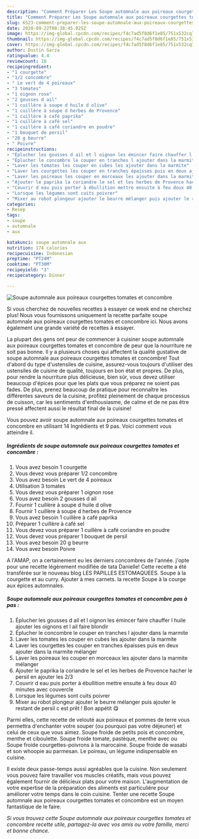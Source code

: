 ```yaml
---
description: "Comment Préparer Les Soupe automnale aux poireaux courgettes tomates et concombre"
title: "Comment Préparer Les Soupe automnale aux poireaux courgettes tomates et concombre"
slug: 6523-comment-preparer-les-soupe-automnale-aux-poireaux-courgettes-tomates-et-concombre
date: 2020-09-22T08:38:45.025Z
image: https://img-global.cpcdn.com/recipes/f4c7ad5f8d6f1e85/751x532cq70/soupe-automnale-aux-poireaux-courgettes-tomates-et-concombre-photo-principale-de-la-recette.jpg
thumbnail: https://img-global.cpcdn.com/recipes/f4c7ad5f8d6f1e85/751x532cq70/soupe-automnale-aux-poireaux-courgettes-tomates-et-concombre-photo-principale-de-la-recette.jpg
cover: https://img-global.cpcdn.com/recipes/f4c7ad5f8d6f1e85/751x532cq70/soupe-automnale-aux-poireaux-courgettes-tomates-et-concombre-photo-principale-de-la-recette.jpg
author: Dustin Garza
ratingvalue: 4.4
reviewcount: 10
recipeingredient:
- "1 courgette"
- "1/2 concombre"
- " Le vert de 4 poireaux"
- "3 tomates"
- "1 oignon rose"
- "2 gousses d ail"
- "1 cuillère à soupe d huile d olive"
- "1 cuillère à soupe d herbes de Provence"
- "1 cuillère à café paprika"
- "1 cuillère à café sel"
- "1 cuillère à café coriandre en poudre"
- "1 bouquet de persil"
- "20 g beurre"
- " Poivre"
recipeinstructions:
- "Éplucher les gousses d ail et l oignon les émincer faire chauffer l huile ajouter les oignons et l ail faire blondir"
- "Éplucher le concombre le couper en tranches l ajouter dans la marmite"
- "Laver les tomates les couper en cubes les ajouter dans la marmite"
- "Laver les courgettes les couper en tranches épaisses puis en deux ajouter dans la marmite mélanger"
- "Laver les poireaux les couper en morceaux les ajouter dans la marmite mélanger"
- "Ajouter le paprika la coriandre le sel et les herbes de Provence hacher le persil en ajouter les 2/3"
- "Couvrir d eau puis porter à ébullition mettre ensuite à feu doux 40 minutes avec couvercle"
- "Lorsque les légumes sont cuits poivrer"
- "Mixer au robot plongeur ajouter le beurre mélanger puis ajouter le restant de persil c est prêt ! Bon appétit 😋"
categories:
- Resep
tags:
- soupe
- automnale
- aux

katakunci: soupe automnale aux 
nutrition: 174 calories
recipecuisine: Indonesian
preptime: "PT24M"
cooktime: "PT30M"
recipeyield: "3"
recipecategory: Dinner

---
```



![Soupe automnale aux poireaux courgettes tomates et concombre](https://img-global.cpcdn.com/recipes/f4c7ad5f8d6f1e85/751x532cq70/soupe-automnale-aux-poireaux-courgettes-tomates-et-concombre-photo-principale-de-la-recette.jpg)

Si vous cherchez de nouvelles recettes à essayer ce week end ne cherchez plus! Nous vous fournissons uniquement la recette parfaite soupe automnale aux poireaux courgettes tomates et concombre ici. Nous avons également une grande variété de recettes à essayer.

La plupart des gens ont peur de commencer à cuisiner soupe automnale aux poireaux courgettes tomates et concombre de peur que la nourriture ne soit pas bonne. Il y a plusieurs choses qui affectent la qualité gustative de soupe automnale aux poireaux courgettes tomates et concombre! Tout d'abord du type d'ustensiles de cuisine, assurez-vous toujours d'utiliser des ustensiles de cuisine de qualité, toujours en bon état et propres. De plus, pour rendre la nourriture plus délicieuse, bien sûr, vous devez utiliser beaucoup d'épices pour que les plats que vous préparez ne soient pas fades. De plus, prenez beaucoup de pratique pour reconnaître les différentes saveurs de la cuisine, profitez pleinement de chaque processus de cuisson, car les sentiments d'enthousiasme, de calme et de ne pas être pressé affectent aussi le résultat final de la cuisine!

<!--inarticleads1-->

Vous pouvez avoir soupe automnale aux poireaux courgettes tomates et concombre en utilisant 14 Ingrédients et 9 pas. Voici comment vous atteindre il.

##### Ingrédients de soupe automnale aux poireaux courgettes tomates et concombre :

1. Vous avez besoin 1 courgette
1. Vous devez vous préparer 1/2 concombre
1. Vous avez besoin  Le vert de 4 poireaux
1. Utilisation 3 tomates
1. Vous devez vous préparer 1 oignon rose
1. Vous avez besoin 2 gousses d ail
1. Fournir 1 cuillère à soupe d huile d olive
1. Fournir 1 cuillère à soupe d herbes de Provence
1. Vous avez besoin 1 cuillère à café paprika
1. Préparer 1 cuillère à café sel
1. Vous devez vous préparer 1 cuillère à café coriandre en poudre
1. Vous devez vous préparer 1 bouquet de persil
1. Vous avez besoin 20 g beurre
1. Vous avez besoin  Poivre


A l&#39;AMAP, on a certainement eu les derniers concombres de l&#39;année. j&#39;opte pour une recette légèrement modifiée de tata Danielle! Cette recette a été transférée sur le nouveau blog LES PAPILLES ESTOMAQUEES. Soupe à la courgette et au curry. Ajouter à mes carnets. la recette Soupe à la courge aux épices automnales. 

<!--inarticleads2-->

##### Soupe automnale aux poireaux courgettes tomates et concombre pas à pas :

1. Éplucher les gousses d ail et l oignon les émincer faire chauffer l huile ajouter les oignons et l ail faire blondir
1. Éplucher le concombre le couper en tranches l ajouter dans la marmite
1. Laver les tomates les couper en cubes les ajouter dans la marmite
1. Laver les courgettes les couper en tranches épaisses puis en deux ajouter dans la marmite mélanger
1. Laver les poireaux les couper en morceaux les ajouter dans la marmite mélanger
1. Ajouter le paprika la coriandre le sel et les herbes de Provence hacher le persil en ajouter les 2/3
1. Couvrir d eau puis porter à ébullition mettre ensuite à feu doux 40 minutes avec couvercle
1. Lorsque les légumes sont cuits poivrer
1. Mixer au robot plongeur ajouter le beurre mélanger puis ajouter le restant de persil c est prêt ! Bon appétit 😋


Parmi elles, cette recette de velouté aux poireaux et pommes de terre vous permettra d&#39;enchanter votre souper (ou pourquoi pas votre déjeuner) et celui de ceux que vous aimez. Soupe froide de petits pois et concombre, menthe et ciboulette. Soupe froide tomate, pastèque, menthe avec ou Soupe froide courgettes-poivrons à la marocaine. Soupe froide de wasabi et son whoopie au parmesan. Le poireau, un légume indispensable en cuisine. 

<!--inarticleads1-->

<p>
Il existe deux passe-temps aussi agréables que la cuisine. Non seulement vous pouvez faire travailler vos muscles créatifs, mais vous pouvez également fournir de délicieux plats pour votre maison. L'augmentation de votre expertise de la préparation des aliments est particulière pour améliorer votre temps dans le coin cuisine. Tenter une recette Soupe automnale aux poireaux courgettes tomates et concombre est un moyen fantastique de le faire.
</p>

<p>
<i>Si vous trouvez cette Soupe automnale aux poireaux courgettes tomates et concombre recette utile, partagez-la avec vos amis ou votre famille, merci et bonne chance.</i>
</p>
